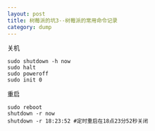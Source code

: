 ```yaml
---
layout: post
title: 树莓派的坑3--树莓派的常用命令记录
category: dump
---
```



关机

	sudo shutdown -h now
	sudo halt
	sudo poweroff
	sudo init 0
	
重启

	sudo reboot
	shutdown -r now
	shutdown -r 18:23:52 #定时重启在18点23分52秒关闭